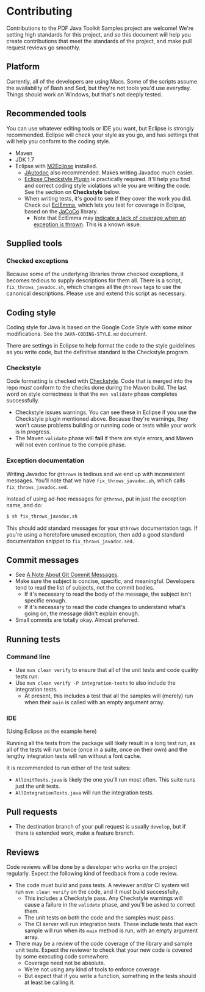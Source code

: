# Contributing

Contributions to the PDF Java Toolkit Samples project are welcome! We're setting high standards for this project, and so this document will help you create contributions that meet the standards of the project, and make pull request reviews go smoothly.

## Platform

Currently, all of the developers are using Macs. Some of the scripts assume the availability of Bash and Sed, but they're not tools you'd use everyday. Things should work on Windows, but that's not deeply tested.

## Recommended tools

You can use whatever editing tools or IDE you want, but Eclipse is strongly recommended. Eclipse will check your style as you go, and has settings that will help you conform to the coding style.

* Maven
* JDK 1.7
* Eclipse with [M2Eclipse](http://eclipse.org/m2e/) installed.
    * [JAutodoc](http://jautodoc.sourceforge.net/) also recommended. Makes writing Javadoc much easier.
    * [Eclipse Checkstyle Plugin](http://eclipse-cs.sourceforge.net/#!/) is practically required. It'll help you find and correct coding style violations while you are writing the code. See the section on **Checkstyle** below.
    * When writing tests, it's good to see if they cover the work you did. Check out [EclEmma](http://www.eclemma.org), which lets you test for coverage in Eclipse, based on the [JaCoCo](http://www.eclemma.org/jacoco/) library.
        * Note that EclEmma may [indicate a lack of coverage when an exception is thrown](http://www.eclemma.org/faq.html#trouble05). This is a known issue.

## Supplied tools

### Checked exceptions

Because some of the underlying libraries throw checked exceptions, it becomes tedious to supply descriptions for them all. There is a script, ``fix_throws_javadoc.sh``, which changes all the ``@throws`` tags to use the canonical descriptions. Please use and extend this script as necessary.

## Coding style

Coding style for Java is based on the Google Code Style with some minor modifications. See the ``JAVA-CODING-STYLE.md`` document.

There are settings in Eclipse to help format the code to the style guidelines as you write code, but the definitive standard is the Checkstyle program.

### Checkstyle

Code formatting is checked with [Checkstyle](http://checkstyle.sourceforge.net). Code that is merged into the repo *must* conform to the checks done during the Maven build. The last word on style correctness is that the ``mvn validate`` phase completes successfully.

- Checkstyle issues warnings. You can see these in Eclipse if you use the Checkstyle plugin mentioned above. Because they're warnings, they won't cause problems building or running code or tests while your work is in progress.
- The Maven ``validate`` phase will **fail** if there are style errors, and Maven will not even continue to the compile phase.

### Exception documentation

Writing Javadoc for ``@throws`` is tedious and we end up with inconsistent messages. You'll note that we have ``fix_throws_javadoc.sh``, which calls ``fix_throws_javadoc.sed``.

Instead of using ad-hoc messages for ``@throws``, put in just the exception name, and do:

```bash
$ sh fix_throws_javadoc.sh
```

This should add standard messages for your ``@throws`` documentation tags. If you're using a heretofore unused exception, then add a good standard documentation snippet to ``fix_throws_javadoc.sed``.

## Commit messages

- See [A Note About Git Commit Messages](http://tbaggery.com/2008/04/19/a-note-about-git-commit-messages.html).
- Make sure the subject is concise, specific, and meaningful. Developers tend to read the list of subjects, not the commit bodies.
    - If it's necessary to read the body of the message, the subject isn't specific enough.
    - If it's necessary to read the code changes to understand what's going on, the message didn't explain enough.
- Small commits are totally okay. Almost preferred.

## Running tests

### Command line

* Use ``mvn clean verify`` to ensure that all of the unit tests and code quality tests run.
* Use ``mvn clean verify -P integration-tests`` to also include the integration tests.
    * At present, this includes a test that all the samples will (merely) run when their ``main`` is called with an empty argument array.

### IDE

(Using Eclipse as the example here)

Running all the tests from the package will likely result in a long test run, as all of the tests will run twice (once in a suite, once on their own) and the lengthy integration tests will run without a font cache.

It is recommended to run either of the test suites:

* ``AllUnitTests.java`` is likely the one you'll run most often. This suite runs just the unit tests.
* ``AllIntegrationTests.java`` will run the integration tests.

## Pull requests

- The destination branch of your pull request is usually ``develop``, but if there is extended work, make a feature branch.

## Reviews

Code reviews will be done by a developer who works on the project regularly. Expect the following kind of feedback from a code review.

- The code must build and pass tests. A reviewer and/or CI system will run ``mvn clean verify`` on the code, and it must build successfully.
   - This includes a Checkstyle pass. Any Checkstyle warnings will cause a failure in the ``validate`` phase, and you'll be asked to correct them.
   - The unit tests on both the code and the samples must pass.
   - The CI server will run integration tests. These include tests that each sample will run when its ``main`` method is run, with an empty argument array.
- There may be a review of the code coverage of the library and sample unit tests. Expect the reviewer to check that your new code is covered by some executing code somewhere.
    - Coverage need not be absolute.
    - We're not using any kind of tools to enforce coverage.
    - But expect that if you write a function, something in the tests should at least be calling it.
